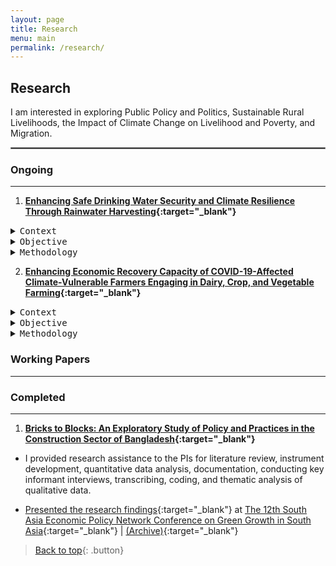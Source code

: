 ```yaml
---
layout: page
title: Research
menu: main
permalink: /research/
---
```

<a name="top"></a>
## Research
I am interested in exploring Public Policy and Politics, Sustainable Rural Livelihoods, the Impact of Climate Change on Livelihood and Poverty, and Migration.
<hr style="border:.25px solid grey">

### Ongoing
---
1) **[Enhancing Safe Drinking Water Security and Climate Resilience Through Rainwater Harvesting](https://bigd.bracu.ac.bd/study/enhancing-safe-drinking-water-security-and-climate-resilience-through-rainwater-harvesting/){:target="_blank"}**
<details>
  <summary><kbd>Context</kbd></summary>
  <table><tr><td>Coastal Bangladesh grapples with the severe impact of freshwater salinization, threatening the well-being of over 35 million individuals. This project seeks to combat the pressing issue of safe drinking water scarcity by leveraging rainwater harvesting solutions, thereby enhancing community health outcomes while addressing climate-induced water challenges in Mongla Upazilla.</td></tr></table>
  </details>
  <details>
  <summary><kbd>Objective</kbd></summary>
  <table><tr><td>The project strives to establish reliable access to safe drinking water in Mongla Upazila through rainwater harvesting, prioritizing the health and resilience of communities facing water contamination. Its overarching goal is to alleviate the burden of waterborne diseases and enhance climate resilience among the most vulnerable populations.</td></tr></table>
  </details>
  <details>
  <summary><kbd>Methodology</kbd></summary>
<table><tr><td>This study assesses water security and climate resilience in Mongla Upazila with a mixed-method approach. The sample size of the quantitative survey is 1002 households from Mongla and Morrelganj Upazilla. It employs a quasi-experimental method for impact evaluation of the project. The project’s baseline assessment was conducted in 2022, and the subsequent end-line evaluation is scheduled for 2024, spanning a two-year period.</td></tr></table>
</details>

2) **[Enhancing Economic Recovery Capacity of COVID-19-Affected Climate-Vulnerable Farmers Engaging in Dairy, Crop, and Vegetable Farming](https://bigd.bracu.ac.bd/study/enhancing-economic-recovery-capacity-of-covid-19-affected-climate-vulnerable-farmers-engaging-in-dairy-crop-and-vegetable-farming/){:target="_blank"}**
<details>
  <summary><kbd>Context</kbd></summary>
<table><tr><td>The adverse impacts of climate change pose a significant threat to the sustainability of agricultural practices and the well-being of farming communities in Bangladesh. The compounding effects of the COVID-19 pandemic have further exacerbated these challenges by disrupting supply chains and leading to substantial economic losses. The project emphasizes on the provision of prompt assistance through providing essential resources and empowering farmers with knowledge, assets, and market access to boost the resilience of agro businesses affected by repercussions od COVID-19.  By engaging the established BRAC Social Enterprises network, and aligning with key national strategies, including the Bangladesh Climate Change Strategy, the 8th Five Year Plan, and COVID-19 response strategies, this project works towards sustainable economic recovery for vulnerable farmers in the face of dual crises.</td></tr></table>
</details>
  <details>
  <summary><kbd>Objective</kbd></summary>
  <table><tr><td>The key objective of the project is to improve the condition of the climate vulnerable farmers stricken by COVID-19 through supporting them with resources, cultivating adaptive farming skills and business strategies with market linkages. This ought to help them with a climate resilient economic recovery and establishing a network on a local level for sustainable trading practices.     
</br>
The study is relevant to SDG 8 (decent work and economic growth) and SDG 16 (climate action) specially through climate change vulnerabilities and disaster risk reduction.</td></tr></table>
  </details>
  <details>
  <summary><kbd>Methodology</kbd></summary>
<table><tr><td>The impact evaluation for the programme will be conducted using a quasi-experimental method. Treatment sample lists were provided by the programmes and the comparison samples were selected from the adjacent locality based on the visible similarities to the treatment group households. Since the comparison sample was not selected randomly, there could be differences in characteristics between the treatment and comparison samples. To account for this non-random sample bias, propensity score matching (PSM) will be used to evaluate the impact of the programme intervention.</td></tr></table>
  </details>

### Working Papers
---

### Completed
---

1) **[Bricks to Blocks: An Exploratory Study of Policy and Practices in the Construction Sector of Bangladesh](https://bigd.bracu.ac.bd/study/bricks-to-blocks-an-exploratory-study-of-policy-and-practices-in-the-construction-sector-of-bangladesh/){:target="_blank"}** 

- I provided research assistance to the PIs for literature review, instrument development, quantitative data analysis, documentation, conducting key informant interviews, transcribing, coding, and thematic analysis of qualitative data.

- [Presented the research findings](https://thedocs.worldbank.org/en/doc/43cd656813be0d42958698b6f2699ada-0310022023/related/Md-Mohsin-Bricks-to-Blocks.pdf){:target="_blank"} at [The 12th South Asia Economic Policy Network Conference on Green Growth in South Asia](https://www.worldbank.org/en/events/2023/10/30/the-12th-south-asia-economic-policy-network-conference-on-green-growth-in-south-asia#3:~:text=Paper%20VI%3A-,bricks%20to%20blocks,-%3A%20An%20exploratory%20study){:target="_blank"} | [(Archive)](https://web.archive.org/web/20240205150527/https://www.worldbank.org/en/events/2023/10/30/the-12th-south-asia-economic-policy-network-conference-on-green-growth-in-south-asia#3){:target="_blank"}

> [Back to top](#top){: .button}


<!--
*Section name* 

1) **[Ttile](url){:target="_blank"}**, *journal name*, year, volume(issue), page-to. \
*Summary:* [Ttile](url){:target="_blank"}{:target="_blank"}. \
[bibtex citation](../assets/bib/bibfilename.bib){: .button}{:download}
<details>
  <summary>Abstract</summary>

Insert abstract
</details>
-->
